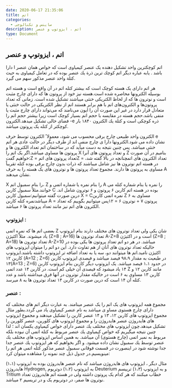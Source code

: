 ```yaml
---
date: 2020-06-17 21:35:06
title: اتم
categories:
  - ساینس و تکنالوجی
description: اتم ، ایزوتوپ و عنصر
type: Document
---
```


## اتم ، ایزوتوپ و عنصر

اتم كوچكترین واحد تشکیل دهنده یک عنصر کیمیاوی است كه خواص همان عنصر ا دارا باشد . یابه عباره دیگر اتم كوچك ترین ذرة یك عنصر بوده كه در تعامل كیمیاوی به حیث كتلة واحد عنصر مذكور سهم می گیرد.

هر اتم دارای یک هسته کوچک است که بیشتر کتله اتم در آن واقع است و هسته اتم بوسیله الکترونها محاصره شده است.هسته نیز خود از پروتون ها که دارای چارج مثبت است و نوترون ها که از لحاظ الکتریکی خنثی میباشند تشکیل شده است. زمانی که تعداد پروتون‌ها و الکترون‌های اتم با هم برابر هستند اتم از نظر الکتریکی در حالت خنثی یا متعادل قرار دارد در غیر این صورت آن را ایون می‌نامند که می‌تواند دارای چارج مثبت یا منفی باشد.حجم هسته در مقایسه با حجم اتم بسیار کوچک است زیرا بیشتر حجم اتم را فضای خالی تشکیل میدهد.الكترون -e ذره كوچكی است و كتلة یك الكترون ۱۸۴۰ بار کوچکتر از کتله یک پروتون میباشد.

الكترون واحد طبیعی چارج برقی محسوب می شود، معمولا ً الكترون توسط حرف e نشان داده می شود.الكترونها دارا ی چارج منفی اند از طرف دیگر در حالت عادی هر اتم خنثی میباشد. پس چنین نتیجه به دست میآید كه در ساختمان اتم تعداد الکترون ها و پروتون ها مساوی میباشد.اگر یک اتم را X و تعداد پروتون های آنرا Z بنامیم در آن صورت خواهیم گفت:Z = تعداد پروتون های اتمZ = تعداد الکترون های اتمچنانچه در بالا گفته شد، در هسته اتم نوترون ها نیز شامل میباشند که ذرات بدون چارج برقی بوده کتله تقریباً مساوی به پروتون ها دارند. مجموع تعداد پروتون ها و نوترون های یک هسته را به حرف A نشان میدهند.

X را بنام سمبول اتم، Z را بنام نمره یا شماره اتمی و A را نمره یا بنام شماره کتله می خوانند.مثلاً سمبول کاربن C بوده در هسته اتم کاربن ۶ پروتون و ۶ نوترون شامل اند. درین صورت گفته میتوانیم:سمبول کاربن X = Cنمره اتمی کاربن Z مساوی به ۶ میباشدنمره کتله کاربن A = پروتون ۷ + نوترون ۶ = ۱۲پس میتوانیم بگوییم که تعداد الکترون های اتم نیز مانند تعداد پروتون ها ۶ میباشد.

### ایزوتوپ :

بعضی اتم ها که نمره اتمی Z شان یکی ولی تعداد نوترون های مختلف دارند بنام ایزوتوپ یاد میشوند. مثلاً اکثیژن (Z=8 ; A=16) تعداد نوترون ها A-Z=8 است و در اکثیژن (Z=8 ; A=18) تعداد نوترون ها A-Z=10 میباشد. در هر دو اتم تعداد پروتون ها یکی بوده در حالیکه تعداد نوترون های آنان از هم تفاوت دارد. این دو اتم را میتوان ایزوتوپ های اکثیژن نامید.اتم ها میتوانند دو، سه یا به تعداد اضافه تر ایزوتوپ داشته باشند.ایزوتوپ کاربن ۱۲ (A=12 ; Z=6) در طبعیت به مقدار ۹۸،۹ فیصد میباشد و فیصدی ایزوتوپ کاربن ۱۳(A=13 ; Z=6) در حدود ۱،۱ فیصد میباشد. یک ایزوتوپ دیگر کاربن بنام ایزوتوپ کاربن ۱۴ یاد میشود که فیصدی آن خیلی کم است. در کاربن ۱۴ عدد اتمی Z مانند کاربن ۱۲ و کاربن ۱۳ مساوی به ۶ است در حالیکه مقدار نوترون در آنها فرق میداشته باشد و عدد کتله آن ۱۴ است که درین صورت در کاربن ۱۴ تعداد نوترون ها به ۸ میرسد.

### عنصر :

مجموع همه ایزوتوپ های یک اتم را یک عنصر مینامند. به عبارت دیگر اتم های مختلف كه دارای چارج هستوی مساو ی میباشد به نام عنصر كیمیاوی یاد می گردد.بطور مثال مجموع ایزوتوپ های کاربن ۱۲، ۱۳ و ۱۴ عنصر کاربن را تشکیل میدهند و مجموع ایزوتوپ های هایدروژن عنصر هایدروژن را و مجموع ایزوتوپ های کلورین، عنصر کلورین را تشکیل میدهد.چون ایزوتوپ های مختلف یك عنصر دارای خواص كیمیاوی یكسان اند ؛ لذا چنین نتیجه میگیریم كه خواص كیمیاوی یك عنصر مربوط به کتلة اتمی آن نبوده بلكه مربوط به نمبر اتمی (چارج هستوی) آن میباشد. به همین اساس ایزوتوپ های مختلف یك عنصر توسط یك سمبول نشان داده میشود. و اگر بخواهیم كه هر ایزوتوپ یك عنصر جدا جدا نوشته شود در اینصورت در قسمت فوقانی سمبول عنصر مذكور کتله اتمی هر اتم را مینویسیم.در جدول ذیل چند نمونه را مشاهده میتوان کرد:

مثال دیگر ، ایزوتوپ های هایدروژن میباشد که نام عنصر هایدروژن بوده به ایزوتوپ (۱،۱) هایدروژن Hydrogen, به ایزوتوپ (۱،۲) دوتریوم Deuterium و به ایزوتوپ (۱،۳) ترییسم Tritium خطاب میکنند که هر کدام یک پروتون داشته ولی در هسته اتم هایدروژن تعداد نوترون ها صفر، در دوتریوم یک و در تریسیم ۲ میباشد.